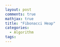 ```yaml
---
layout: post
comments: true
mathjax: true
title: "Fibonacci Heap"
categories:
  - Algorithm
tags:
---
```


